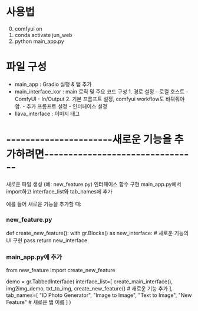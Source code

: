 # 사용법
0. comfyui on
1. conda activate jun_web
2. python main_app.py


# 파일 구성
- main_app : Gradio 실행 & 탭 추가
- main_interface_kor : main 로직 및 주요 코드 구성
      1. 경로 설정
          - 로컬 호스트
          - ComfyUI
          - In/Output
      2. 기본 프롬프트 설정, comfyui workflow도 바꿔줘야 함.
          - 추가 프롬프트 설정
          - 인터페이스 설정
- llava_interface : 이미지 태그


# ----------------------새로운 기능을 추가하려면--------------------------------

새로운 파일 생성 (예: new_feature.py)
인터페이스 함수 구현
main_app.py에서 import하고 interface_list와 tab_names에 추가

예를 들어 새로운 기능을 추가할 때:
### new_feature.py
def create_new_feature():
    with gr.Blocks() as new_interface:
        # 새로운 기능의 UI 구현
        pass
    return new_interface

### main_app.py에 추가
from new_feature import create_new_feature

demo = gr.TabbedInterface(
    interface_list=[
        create_main_interface(),
        img2img_demo,
        txt_to_img,
        create_new_feature()    # 새로운 기능 추가
    ],
    tab_names=[
        "ID Photo Generator",
        "Image to Image",
        "Text to Image",
        "New Feature"          # 새로운 탭 이름
    ]
)
